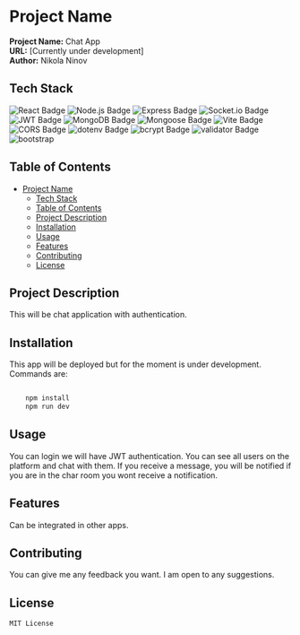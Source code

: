 # Project Name

**Project Name:** Chat App  
**URL:** [Currently under development]  
**Author:** Nikola Ninov  

## Tech Stack
<p>
  <img src="https://img.shields.io/badge/React-61DAFB?logo=react&logoColor=white&style=flat-square" alt="React Badge" />
  <img src="https://img.shields.io/badge/Node.js-339933?logo=node.js&logoColor=white&style=flat-square" alt="Node.js Badge" />
  <img src="https://img.shields.io/badge/Express-000000?logo=express&logoColor=white&style=flat-square" alt="Express Badge" />
  <img src="https://img.shields.io/badge/Socket.io-010101?logo=socket.io&logoColor=white&style=flat-square" alt="Socket.io Badge" />
  <img src="https://img.shields.io/badge/JWT-000000?logo=json-web-tokens&logoColor=white&style=flat-square" alt="JWT Badge" />
  <img src="https://img.shields.io/badge/MongoDB-47A248?logo=mongodb&logoColor=white&style=flat-square" alt="MongoDB Badge" />
  <img src="https://img.shields.io/badge/Mongoose-47A248?logo=mongodb&logoColor=white&style=flat-square" alt="Mongoose Badge" />
  <img src="https://img.shields.io/badge/Vite-646CFF?logo=vite&logoColor=white&style=flat-square" alt="Vite Badge" />
  <img src="https://img.shields.io/badge/CORS-FF3E00?logo=mozilla-firefox&logoColor=white&style=flat-square" alt="CORS Badge" />
  <img src="https://img.shields.io/badge/dotenv-007ACC?logo=dotenv&logoColor=white&style=flat-square" alt="dotenv Badge" />
  <img src="https://img.shields.io/badge/bcrypt-BCrypt?logo=bcrypt&logoColor=white&style=flat-square" alt="bcrypt Badge" />
  <img src="https://img.shields.io/badge/validator-Validator?logo=validator&logoColor=white&style=flat-square" alt="validator Badge" />
  <img src="https://img.shields.io/badge/React%20Bootstrap-7952B3?logo=react&logoColor=white&style=flat-square" alt="bootstrap" />
</p>

## Table of Contents

- [Project Name](#project-name)
  - [Tech Stack](#tech-stack)
  - [Table of Contents](#table-of-contents)
  - [Project Description](#project-description)
  - [Installation](#installation)
  - [Usage](#usage)
  - [Features](#features)
  - [Contributing](#contributing)
  - [License](#license)

## Project Description

This will be chat application with authentication.

## Installation

This app will be deployed but for the moment is under development.
Commands are:

```JavaScript

    npm install
    npm run dev

```

## Usage

You can login we will have JWT authentication.
You can see all users on the platform and chat with them. If you receive a message, you will be notified if you are in the char room you wont receive a notification. 

## Features

Can be integrated in other apps.

## Contributing

You can give me any feedback you want. I am open to any suggestions.

## License
```
MIT License

```

